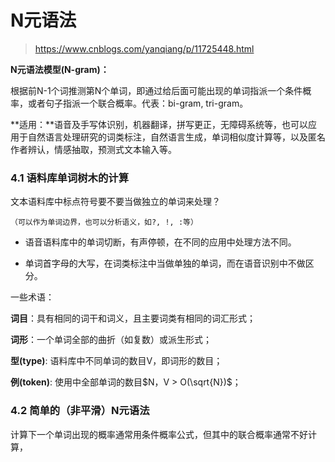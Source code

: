 # 	N元语法

> https://www.cnblogs.com/yanqiang/p/11725448.html



**N元语法模型(N-gram)：**

根据前N-1个词推测第N个单词，即通过给后面可能出现的单词指派一个条件概率，或者句子指派一个联合概率。代表：bi-gram, tri-gram。

**适用：**语音及手写体识别，机器翻译，拼写更正，无障碍系统等，也可以应用于自然语言处理研究的词类标注，自然语言生成，单词相似度计算等，以及匿名作者辨认，情感抽取，预测式文本输入等。

### 4.1 语料库单词树木的计算

文本语料库中标点符号要不要当做独立的单词来处理？

```
（可以作为单词边界，也可以分析语义，如?, !, :等）
```

- 语音语料库中的单词切断，有声停顿，在不同的应用中处理方法不同。

- 单词首字母的大写，在词类标注中当做单独的单词，而在语音识别中不做区分。

一些术语：

**词目**：具有相同的词干和词义，且主要词类有相同的词汇形式；

**词形**：一个单词全部的曲折（如复数）或派生形式；

**型(type)**: 语料库中不同单词的数目V，即词形的数目；

**例(token)**: 使用中全部单词的数目$N，V > O(\sqrt{N})$；

### 4.2 简单的（非平滑）N元语法

计算下一个单词出现的概率通常用条件概率公式，但其中的联合概率通常不好计算，